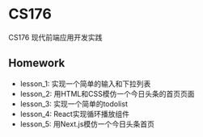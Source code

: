 # CS176
CS176 现代前端应用开发实践

## Homework

- lesson_1: 实现一个简单的输入和下拉列表
- lesson_2: 用HTML和CSS模仿一个今日头条的首页页面
- lesson_3: 实现一个简单的todolist
- lesson_4: React实现循环播放组件
- lesson_5: 用Next.js模仿一个今日头条首页


